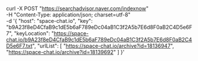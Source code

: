curl -X POST "https://searchadvisor.naver.com/indexnow" \
 -H "Content-Type: application/json; charset=utf-8" \
 -d '{
"host": "space-chat.io",
"key": "b9A23f8eD4CfaB9c1dE5b6aF789eDc04aB1C3f2A5b7E6d8F0aB2C4D5e6F7",
"keyLocation": "https://space-chat.io/b9A23f8eD4CfaB9c1dE5b6aF789eDc04aB1C3f2A5b7E6d8F0aB2C4D5e6F7.txt",
"urlList": [
"https://space-chat.io/archive?id=18136947",
"https://space-chat.io/archive?id=18139692"
]
}'
